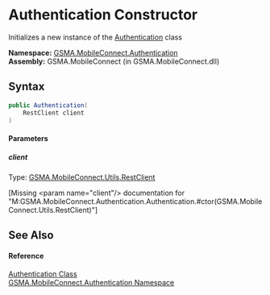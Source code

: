 Authentication Constructor
==========================
Initializes a new instance of the [Authentication][1] class

**Namespace:** [GSMA.MobileConnect.Authentication][2]  
**Assembly:** GSMA.MobileConnect (in GSMA.MobileConnect.dll)

Syntax
------

```csharp
public Authentication(
	RestClient client
)
```

#### Parameters

##### *client*
Type: [GSMA.MobileConnect.Utils.RestClient][3]  

[Missing &lt;param name="client"/> documentation for "M:GSMA.MobileConnect.Authentication.Authentication.#ctor(GSMA.MobileConnect.Utils.RestClient)"]



See Also
--------

#### Reference
[Authentication Class][1]  
[GSMA.MobileConnect.Authentication Namespace][2]  

[1]: README.md
[2]: ../README.md
[3]: ../../GSMA.MobileConnect.Utils/RestClient/README.md
[4]: ../../_icons/Help.png